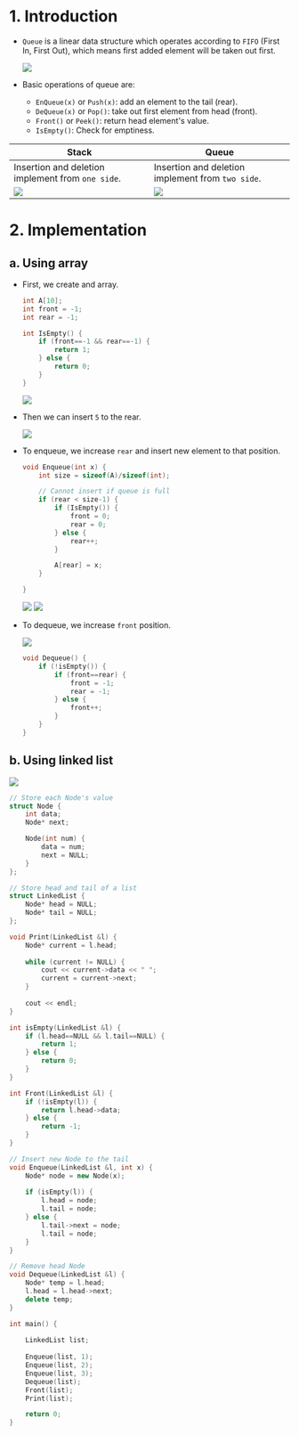 # 1. Introduction

- `Queue` is a linear data structure which operates according to `FIFO` (First In, First Out), which means first added element will be taken out first.

    ![](img/img1.png)

- Basic operations of queue are:
    - `EnQueue(x)` or `Push(x)`: add an element to the tail (rear).
    - `DeQueue(x)` or `Pop()`: take out first element from head (front).
    - `Front()` or `Peek()`: return head element's value.
    - `IsEmpty()`: Check for emptiness.

| Stack | Queue |
| --- | --- |
| Insertion and deletion implement from `one side`. | Insertion and deletion implement from `two side`. |
| ![](img/img2.png) | ![](img/img3.png) |

# 2. Implementation

## a. Using array

- First, we create and array.

    ```cpp
    int A[10];
    int front = -1;
    int rear = -1;

    int IsEmpty() {
        if (front==-1 && rear==-1) {
            return 1;
        } else {
            return 0;
        }
    }
    ```

    ![](img/img4.png)

- Then we can insert `5` to the rear.

    ![](img/img5.png)

- To enqueue, we increase `rear` and insert new element to that position.

    ```cpp
    void Enqueue(int x) {
        int size = sizeof(A)/sizeof(int);

        // Cannot insert if queue is full
        if (rear < size-1) {
            if (IsEmpty()) {
                front = 0;
                rear = 0;
            } else {
                rear++;
            }

            A[rear] = x;
        }

    }
    ```

    ![](img/img7.png)
    ![](img/img8.png)

- To dequeue, we increase `front` position.

    ![](img/img6.png)

    ```cpp
    void Dequeue() {
        if (!isEmpty()) {
            if (front==rear) {
                front = -1;
                rear = -1;
            } else {
                front++;
            }
        }
    }
    ```

## b. Using linked list

![](img/img9.png)

```cpp
// Store each Node's value
struct Node {
    int data;
    Node* next;

    Node(int num) {
        data = num;
        next = NULL;
    }
};

// Store head and tail of a list
struct LinkedList {
    Node* head = NULL;
    Node* tail = NULL;
};

void Print(LinkedList &l) {
    Node* current = l.head;
    
    while (current != NULL) {
        cout << current->data << " ";
        current = current->next;
    }
    
    cout << endl;
}

int isEmpty(LinkedList &l) {
    if (l.head==NULL && l.tail==NULL) {
        return 1;
    } else {
        return 0;
    }
}

int Front(LinkedList &l) {
    if (!isEmpty(l)) {
        return l.head->data;
    } else {
        return -1;
    }
}

// Insert new Node to the tail
void Enqueue(LinkedList &l, int x) {
    Node* node = new Node(x);
    
    if (isEmpty(l)) {
        l.head = node;
        l.tail = node;
    } else {
        l.tail->next = node;
        l.tail = node;
    }
}

// Remove head Node
void Dequeue(LinkedList &l) {
    Node* temp = l.head;
    l.head = l.head->next;
    delete temp;
}

int main() {
    
    LinkedList list;
    
    Enqueue(list, 1);
    Enqueue(list, 2);
    Enqueue(list, 3);
    Dequeue(list);
    Front(list);
    Print(list);

    return 0;
}
```